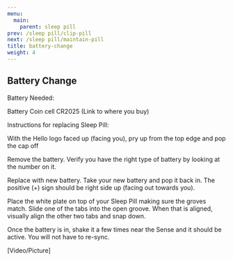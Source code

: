 ```yaml
---
menu:
  main:
    parent: sleep pill
prev: /sleep pill/clip-pill
next: /sleep pill/maintain-pill
title: battery-change
weight: 4
---
```


## Battery Change

Battery Needed:


Battery Coin cell CR2025 (Link to where you buy)

Instructions for replacing Sleep Pill:


With the Hello logo faced up (facing you), pry up from the top edge and pop the cap off

Remove the battery. Verify you have the right type of battery by looking at the number on it.

Replace with new battery. Take your new battery and pop it back in. The positive (+) sign should be right side up (facing out towards you).

Place the white plate on top of your Sleep Pill making sure the groves match.  Slide one of the tabs into the open groove. When that is aligned, visually align the other two tabs and snap down.

Once the battery is in, shake it a few times near the Sense and it should be active. You will not have to re-sync.


[Video/Picture]

